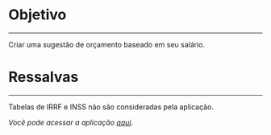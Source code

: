 # Objetivo
---
 Criar uma sugestão de orçamento baseado em seu salário.

 # Ressalvas
 --- 
 Tabelas de IRRF e INSS não são consideradas pela aplicação.

 *Você pode acessar a aplicação [aqui](https://criadordeorcamentosltpneto.streamlit.app/)*.
